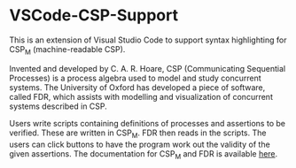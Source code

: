 # VSCode-CSP-Support

This is an extension of Visual Studio Code to support syntax highlighting for CSP<sub>M</sub> (machine-readable CSP). 

Invented and developed by C. A. R. Hoare, CSP (Communicating Sequential Processes) is a process algebra used to model and study concurrent systems. The University of Oxford has developed a piece of software, called FDR, which assists with modelling and visualization of concurrent systems described in CSP.

Users write scripts containing definitions of processes and assertions to be verified. These are written in CSP<sub>M</sub>. FDR then reads in the scripts. The users can click buttons to have the program work out the validity of the given assertions. The documentation for CSP<sub>M</sub> and FDR is available [here](https://www.cs.ox.ac.uk/projects/fdr/manual/).